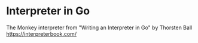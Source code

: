 # Interpreter in Go
The Monkey interpreter from "Writing an Interpreter in Go" by Thorsten Ball
<https://interpreterbook.com/>
